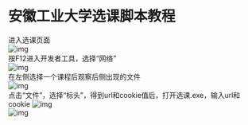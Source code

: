 # 安徽工业大学选课脚本教程
进入选课页面  
![img](https://github.com/Wind-318/script/blob/main/Img/1.png)  
按F12进入开发者工具，选择“网络”  
![img](https://github.com/Wind-318/script/blob/main/Img/2.png)  
在左侧选择一个课程后观察后侧出现的文件  
![img](https://github.com/Wind-318/script/blob/main/Img/3.png)  
点击“文件”，选择“标头”，得到url和cookie值后，打开选课.exe，输入url和cookie
![img](https://github.com/Wind-318/script/blob/main/Img/6.jpg)  
![img](https://github.com/Wind-318/script/blob/main/Img/5.png)  
